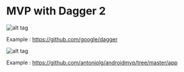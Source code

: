 # MVP with Dagger 2

![alt tag](https://lh3.googleusercontent.com/proxy/vLLWPseffGCY0bFTWAQ43QLkVI7Ych_iwUxknn9bCurjYVAbg6LDUcPsxYPW1GTf8wkwh0ao0YW1dRIL9OMrSfn4JonMKCT0yXnLVw4JtLqvuq0SSbElPpcHaYA0SKbuHXbrb6APkJhJlz244c4V=w530-h298-p)

Example : https://github.com/google/dagger

![alt tag](https://habrastorage.org/files/bc1/d6a/4cc/bc1d6a4cc80a447d94cfade436724c9f.png)

Example : https://github.com/antoniolg/androidmvp/tree/master/app
